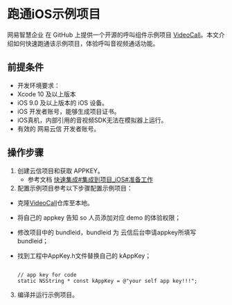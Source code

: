 # 跑通iOS示例项目

网易智慧企业 在 GitHub 上提供一个开源的呼叫组件示例项目 [VideoCall](https://github.com/netease-kit/NEVideoCall-1to1/tree/master/NLiteAVDemo-iOS-ObjC)。本文介绍如何快速跑通该示例项目，体验呼叫音视频通话功能。

##  前提条件
  - 开发环境要求：
  - Xcode 10 及以上版本
  - iOS 9.0 及以上版本的 iOS 设备。
  - iOS 开发者账号，能够生成项目证书。
  - iOS真机，内部引用的音视频SDK无法在模拟器上运行。
  - 有效的 网易云信 开发者账号。

## 操作步骤
  1. 创建云信项目和获取 APPKEY。
       - 参考文档 [快速集成#集成到项目_iOS#准备工作](../开发文档/快速集成/集成到项目_iOS.md)
  2.  配置示例项目参考以下步骤配置示例项目：

   - 克隆[VideoCall](https://github.com/netease-kit/NEVideoCall-1to1/tree/master/NLiteAVDemo-iOS-ObjC)仓库至本地。

   - 将自己的 appkey 告知 so 人员添加对应 demo 的体验权限；

   - 修改项目中的 bundleid，bundleid 为 云信后台申请appkey所填写bundleid；

   - 找到工程中AppKey.h文件替换自己的 kAppKey；

     ```objc

     // app key for code
     static NSString * const kAppKey = @"your self app key!!!";

     ```
  3. 编译并运行示例项目。
